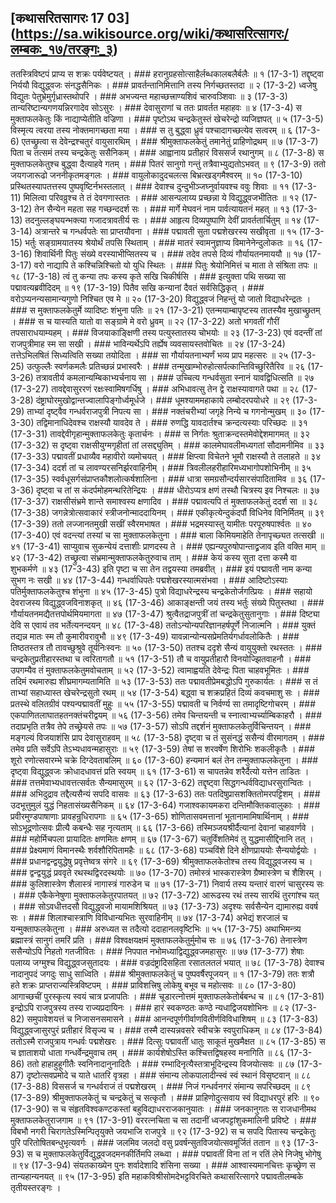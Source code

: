 ## [कथासरितसागरः 17 03] (https://sa.wikisource.org/wiki/कथासरित्सागरः/लम्बकः_१७/तरङ्गः_३)

ततस्त्रिविष्टपं प्राप्य स शक्रः पर्यवेष्टयत् । ### हरानुग्रहसोत्साहैर्लब्धकालबलैर्बलैः ॥ १ (17-3-1)
तद्दृष्ट्वा निर्ययौ विद्युद्ध्वजः संनद्धसैनिकः । ### प्रावर्तन्तानिमित्तानि तस्य निर्गच्छतस्तदा ॥ २ (17-3-2)
ध्वजेषु विद्युतः पेतुभ्रेमुर्गृध्रास्तथोपरि । ### अभज्यन्त महाच्छत्त्राण्यशिवं चारुवञ्शिवाः ॥ ३ (17-3-3)
तान्यरिष्टान्यगणयन्निरगादेव सोऽसुरः । ### देवासुराणां च ततः प्रावर्तत महाहवः ॥ ४ (17-3-4)
स मुक्ताफलकेतुः किं नाद्याप्येतीति वज्रिणा । ### पृष्टोऽथ चन्द्रकेतुस्तं खेचरेन्द्रो व्यजिज्ञपत् ॥ ५ (17-3-5)
विस्मृत्य त्वरया तस्य नोक्तमागच्छता मया । ### स तु बुद्ध्वा ध्रुवं पश्चादागच्छत्येव सत्वरम् ॥ ६ (17-3-6)
एतच्छ्रुत्वा स देवेन्द्रश्चतुरं वायुसारथिम् । ### श्रीमुक्ताफलकेतुं तमानेतुं प्राहिणोद्रथम् ॥ ७ (17-3-7)
पिता च तत्समं तस्य चन्द्रकेतुः ससैनिकम् । ### आह्वानाय प्रतीहारं विससर्ज रथानुगम् ॥ ८ (17-3-8)
स मुक्ताफलकेतुश्च बुद्ध्वा दैत्याहवे गतम् । ### पितरं सानुगो गन्तुं तत्रैवाभ्युद्यतोऽभवत् ॥ ९ (17-3-9)
ततो जयगजारूढो जननीकृतमङ्गलः । ### वायुलोकादुदचलत्स बिभ्रत्खड्गमैश्वरम् ॥ १० (17-3-10)
प्रस्थितस्यापतत्तस्य पुष्पवृष्टिर्नभस्तलात् । ### देवाश्च दुन्दुभीञ्जघ्नुर्वायवश्च ववुः शिवाः ॥ ११ (17-3-11)
मिलित्वा परिवव्रुश्च ते तं देवगणास्ततः । ### आसन्पलाय्य प्रच्छन्ना ये विद्युद्ध्वजभीतितः ॥ १२ (17-3-12)
तेन सैन्येन महता सह गच्छन्ददर्श सः । ### मार्गे मेघवनं नाम पार्वत्यायतनं महत् ॥ १३ (17-3-13)
तदनुल्लङ्घयन्भक्त्या गजादत्रावतीर्य सः । ### आहृत्य दिव्यपुष्पाणि देवीं प्रावर्ततार्चितुम् ॥ १४ (17-3-14)
अत्रान्तरे च गन्धर्वपतेः सा प्राप्तयौवना । ### पद्मावती सुता पद्मशेखरस्य सखीवृता ॥ १५ (17-3-15)
भर्तुः सङ्ग्रामयातस्य श्रेयोर्थं तपसि स्थिताम् । ### मातरं स्वामनुज्ञाप्य विमानेनेन्दुलोकतः ॥ १६ (17-3-16)
शिवार्थिनी पितुः संख्ये वरस्याभीप्सितस्य च । ### तदेव तपसे दिव्यं गौर्यायतनमाययौ ॥ १७ (17-3-17)
वरो नाद्यापि ते कश्चिन्निश्चितो यो युधि स्थितः । ### पितुः श्रेयोनिमित्तं च माता ते संश्रिता तपः ॥ १८ (17-3-18)
त्वं तु कन्या तपः कस्य कृते सखि चिकीर्षसि । ### इत्युक्ता पथि सख्या सा पद्मावत्यब्रवीदिदम् ॥ १९ (17-3-19)
पितैव सखि कन्यानां दैवतं सर्वसिद्धिकृत् । ### वरोऽप्यनन्यसामान्यगुणो निश्चित एव मे ॥ २० (17-3-20)
विद्युद्ध्वजं निहन्तुं यो जातो विद्याधरेन्द्रतः । ### स मुक्ताफलकेतुर्मे व्यादिष्टः शंभुना पतिः ॥ २१ (17-3-21)
एतन्मयाम्बापृष्टस्य तातस्यैव मुखाच्छ्रुतम् । ### स च यास्यति यातो वा सङ्ग्रामे मे वरो ध्रुवम् ॥ २२ (17-3-22)
अतो भगवतीं गौरीं तपसाराधयाम्यहम् । ### विजयाकाङ्क्षिणी तस्य पत्युस्तातस्य चोभयोः ॥ २३ (17-3-23)
एवं वदन्तीं तां राजपुत्रीमाह स्म सा सखी । ### भाविन्यर्थेऽपि तर्ह्येष व्यवसायस्तवोचितः ॥ २४ (17-3-24)
तत्तेऽभिलषितं सिध्यत्विति सख्या तयोदिता । ### सा गौर्यायतनाभ्यर्णं भव्य प्राप महत्सरः ॥ २५ (17-3-25)
उत्फुल्लैः स्वर्णकमलैः प्रतिच्छन्नं प्रभास्वरैः । ### तन्मुखाम्भोरुहोत्सर्पत्कान्तिविच्छुरितैरिव ॥ २६ (17-3-26)
तत्रावतीर्य कमलान्यम्बिकाभ्यर्चनाय सा । ### उच्चित्य गन्धर्वसुता स्नानं यावद्विधित्सति ॥ २७ (17-3-27)
तावद्देवासुररणं रक्षःस्वामिषगर्धिषु । ### अभिधावत्सु तेन द्वे राक्षस्यावागते पथा ॥ २८ (17-3-28)
दंष्ट्राघोरमुखोद्वान्तज्वालापिङ्गोर्ध्वमूर्धजे । ### धूमश्याममहाकाये लम्बोदरपयोधरे ॥ २९ (17-3-29)
ताभ्यां दृष्ट्वैव गन्धर्वराजपुत्री निपत्य सा । ### नक्तंचरीभ्यां जगृहे निन्ये च गगनोन्मुखम् ॥ ३० (17-3-30)
तद्विमानाधिदेवश्च राक्षस्यौ यावदेव ते । ### रुणद्धि यावदार्तश्च क्रन्दत्यस्याः परिच्छदः ॥ ३१ (17-3-31)
तावद्देवीगृहान्मुक्ताफलकेतुः कृतार्चनः । ### स निर्गतः श्रुताक्रन्दस्तमेवोद्देशमागमत् ॥ ३२ (17-3-32)
स दृष्ट्वा राक्षसीयुग्मगृहीतां तां लसद्द्युतिम् । ### कालमेघावलीमध्यगतां सौदामनीमिव ॥ ३३ (17-3-33)
पद्मावतीं प्रधाव्यैव महावीरो व्यमोचयत् । ### क्षिप्त्वा विचेतने भूमौ राक्षस्यौ ते तलाहते ॥ ३४ (17-3-34)
ददर्श तां च लावण्यरसनिर्झरवाहिनीम् । ### त्रिवलीलहरीहारिमध्यभागोपशोभिनीम् ॥ ३५ (17-3-35)
स्वर्वधूसर्गसंप्राप्तकौशलोत्कर्षशालिना । ### धात्रा समग्रसौन्दर्यसारसंपादितामिव ॥ ३६ (17-3-36)
दृष्ट्वा च तां स कंदर्पमोहमन्थरितेन्द्रियः । ### धीरोऽप्यत्र क्षणं तस्थौ चित्रस्य इव निश्चलः ॥ ३७ (17-3-37)
राक्षसीसंभ्रमे शान्ते समाश्वस्य क्षणादिव । ### पद्मावत्यपि तं मुक्ताफलकेतुं ददर्श सा ॥ ३८ (17-3-38)
जगन्नेत्रोत्सवाकारं स्त्रीजनोन्माददायिनम् । ### एकीकृत्येन्दुकंदर्पौ विधिनेव विनिर्मितम् ॥ ३९ (17-3-39)
ततो लज्जानतमुखी सखीं स्वैरमभाषत । ### भद्रमस्यास्तु यामीतः परपूरुषपार्श्वतः ॥ ४० (17-3-40)
एवं वदन्त्यां तस्यां च सा मुक्ताफलकेतुना । ### बाला किमियमाहेति तेनापृच्छ्यत तत्सखी ॥ ४१ (17-3-41)
साप्युवाच सुकन्येयं दत्ताशीः प्राणदस्य ते । ### एह्यन्यपुरुषोपान्ताद्व्रजाव इति वक्ति माम् ॥ ४२ (17-3-42)
तच्छ्रुत्वा संभ्रमान्मुक्ताफलकेतुरुवाच ताम् । ### केयं कस्य सुता दत्ता कस्मै वा शुभकर्मणे ॥ ४३ (17-3-43)
इति पृष्टा च सा तेन तद्वयस्या तमब्रवीत् । ### इयं पद्मावती नाम कन्या सुभग नः सखी ॥ ४४ (17-3-44)
गन्धर्वाधिपतेः पद्मशेखरस्यात्मसंभवा । ### आदिष्टोऽस्याः पतिर्मुक्ताफलकेतुश्च शंभुना ॥ ४५ (17-3-45)
पुत्रो विद्याधरेन्द्रस्य चन्द्रकेतोर्जगत्प्रियः । ### सहायो देवराजस्य विद्युद्ध्वजविनाशकृत् ॥ ४६ (17-3-46)
आकाङ्क्षन्ती जयं तस्य भर्तुः संख्ये पितुस्तथा । ### गौर्यायतनमद्यैतत्तपोर्थमियमागता ॥ ४७ (17-3-47)
श्रुत्वैतद्राजपुत्रीं तां चन्द्रकेतुसुतानुगाः । ### दिष्ट्या देवि स एवायं तव भर्तेत्यनन्दयन् ॥ ४८ (17-3-48)
ततोऽन्योन्यपरिज्ञानहर्षपूर्णे निजात्मनि । ### युक्तं तद्यन्न मातः स्म तौ कुमारीवरावुभौ ॥ ४९ (17-3-49)
यावन्नान्योन्यसप्रेमतिर्यगर्धावलोकितैः । ### तिष्ठतस्तत्र तौ तावच्छुश्रुवे तूर्यनिःस्वनः ॥ ५० (17-3-50)
ततश्च ददृशे सैन्यं वायुयुक्तो रथस्ततः । ### चन्द्रकेतुप्रतीहारस्तथा च त्वरितागतौ ॥ ५१ (17-3-51)
तौ च वायुप्रतीहारौ विनयोज्झितवाहनौ । ### उपगम्यैव तं मुक्ताफलकेतुमवोचताम् ॥ ५२ (17-3-52)
त्वामाह्वयति देवेन्द्रः पिता चाहवभूमितः । ### तदिमं रथमारुह्य शीघ्रमागम्यतामिति ॥ ५३ (17-3-53)
ततः पद्मावतीप्रेमबद्धोऽपि गुरुकार्यतः । ### स तं ताभ्यां सहाध्यास्त खेचरेन्द्रसुतो रथम् ॥ ५४ (17-3-54)
बद्ध्वा च शक्रप्रहितं दिव्यं कवचमाशु सः । ### प्रतस्थे वलितग्रीवं पश्यन्पद्मावतीं मुहुः ॥ ५५ (17-3-55)
पद्मावती च निर्वर्ण्य सा तमादृष्टिगोचरम् । ### एकपाणितलाघातहतनक्तंचरीद्वयम् ॥ ५६ (17-3-56)
तमेव चिन्तयन्ती च स्नात्वाभ्यर्च्याम्बिकाहरौ । ### तदाप्रभृति तत्रैव तेपे तच्छ्रेयसे तपः ॥ ५७ (17-3-57)
सोऽपि तद्दर्शनं मुक्ताफलकेतुर्विचिन्तयन् । ### मङ्गल्यं विजयाशंसि प्राप देवासुराहवम् ॥ ५८ (17-3-58)
दृष्ट्वा च तं सुसंनद्धं ससैन्यं वीरमागतम् । ### तमेव प्रति सर्वेऽपि तेऽभ्यधावन्महासुराः ॥ ५९ (17-3-59)
तेषां स शरवर्षेण शिरोभिः शकलीकृतैः । ### शूरो रणोत्सवारम्भे चक्रे दिग्देवताबलिम् ॥ ६० (17-3-60)
हन्यमानं बलं तेन तन्मुक्ताफलकेतुना । ### दृष्ट्वा विद्युद्ध्वजः क्रोधादधावत्तं प्रति स्वयम् ॥ ६१ (17-3-61)
स चापतन्नेव शरैर्दैत्यो यत्तेन ताडितः । ### तत्तमेवाभ्यधावत्तत्सर्वतः सैन्यमासुरम् ॥ ६२ (17-3-62)
तद्दृष्ट्वा सिद्धगन्धर्वविद्याधरसुरान्वितः । ### अभिदुद्राव तद्दैत्यसैन्यं सपदि वासवः ॥ ६३ (17-3-63)
ततः पतदिषुप्रासशक्तितोमरपट्टिशम् । ### उदभूत्तुमुलं युद्धं निहतासंख्यसैनिकम् ॥ ६४ (17-3-64)
गजाश्वकायमकरा दन्तिमौक्तिकवालुकाः । ### प्रवीरमुण्डपाषाणाः प्रावहन्रुधिरापगाः ॥ ६५ (17-3-65)
शोणितासवमत्तानां भूतानामामिषार्थिनाम् । ### सोऽभूद्रणोत्सवः प्रीत्यै कबन्धैः सह नृत्यताम् ॥ ६६ (17-3-66)
तस्मिञ्जयश्रीर्दैत्यानां देवानां चाहवार्णवे । ### महोर्मिचपला प्रायादितः क्षणमितः क्षणम् ॥ ६७ (17-3-67)
चतुर्विंशतिमेवं तु युद्धमासीद्दिनानि तत् । ### प्रेक्ष्यमाणं विमानस्थैः शर्वशौरिपितामहैः ॥ ६८ (17-3-68)
पञ्चविंशे दिने क्षीणप्राययोः सैन्ययोर्द्वयोः । ### प्रधानद्वन्द्वयुद्धेषु प्रवृत्तेष्वत्र संगरे ॥ ६९ (17-3-69)
श्रीमुक्ताफलकेतोश्च तस्य विद्युद्ध्वजस्य च । ### द्वन्द्वयुद्धं प्रववृते रथस्थद्विरदस्थयोः ॥ ७० (17-3-70)
तमोस्त्रं भास्करास्त्रेण ग्रैष्मास्त्रेण च शैशिरम् । ### कुलिशास्त्रेण शैलास्त्रं नागास्त्रं गारुडेन च ॥ ७१ (17-3-71)
निवार्य तस्य यन्तारं वारणं चासुरस्य सः । ### एकैकेनेषुणा मुक्ताफलकेतुरपातयत् ॥ ७२ (17-3-72)
आरूढस्य रथं तस्य सारथिं तुरगांश्च यत् । ### सोऽवधीत्तदसौ विद्युद्ध्वजो मायामशिश्रियत् ॥ ७३ (17-3-73)
अदृश्यः सर्वसैन्येन द्यामारुह्य ववर्ष सः । ### शिलाश्चास्त्राणि विविधान्यभितः सुरवाहिनीम् ॥ ७४ (17-3-74)
अभेद्यं शरजालं च यन्मुक्ताफलकेतुना । ### अरुध्यत स तदैत्यो ददाहानलवृष्टिभिः ॥ ५५ (17-3-75)
अथाभिमन्त्र्य ब्रह्मास्त्रं सानुगं तमरिं प्रति । ### विश्वक्षयक्षमं मुक्ताफलकेतुर्मुमोच सः ॥ ७६ (17-3-76)
तेनास्त्रेण ससैन्योऽपि निहतो गतजीवितः । ### निपपात नभोमध्याद्विद्युद्ध्वजमहासुरः ॥ ७७ (17-3-77)
शेषाः पलाय्य जग्मुश्च विद्युद्ध्वजसुतादयः । ### वज्रदंष्ट्रादिसहिता रसातलतलं भयात् ॥ ७८ (17-3-78)
देवाश्च नादानुपदं जगदुः साधु साध्विति । ### श्रीमुक्ताफलकेतुं च पुष्पवर्षैरपूजयन् ॥ १ (17-3-79)
ततः शत्रौ हते शक्रः प्राप्तराज्यस्त्रिविष्टपम् । ### प्राविशत्त्रिषु लोकेषु बभूव च महोत्सवः ॥ ८० (17-3-80)
आगाच्छचीं पुरस्कृत्य स्वयं चात्र प्रजापतिः । ### चूडारत्नोत्तमं मुक्ताफलकेतोर्बबन्ध च ॥ ८१ (17-3-81)
इन्द्रोऽपि राजपुत्रस्य तस्य राज्यप्रदायिनः । ### हारं स्वकण्ठतः कण्ठे न्यधाद्विजयशोभिनः ॥ ८२ (17-3-82)
समुपावेशयत्तं च निजासनसमासने । ### आनन्दपूर्णगीर्वाणवितीर्णविविधाशिषम् ॥ ८३ (17-3-83)
विद्युद्ध्वजासुरपुरं प्रतीहारं विसृज्य च । ### तस्मै दास्यन्नवसरे स्वीचक्रे स्वपुराधिकम् ॥ ८४ (17-3-84)
ततोऽस्मै राजपुत्राय गन्धर्वः पद्मशेखरः । ### दित्सुः पद्मावतीं धातुः साकूतं मुखमैक्षत ॥ ८५ (17-3-85)
स च ज्ञाताशयो धाता गन्धर्वेन्द्रमुवाच तम् । ### कार्यशेषोऽस्ति कश्चित्तद्विषहस्व मनागिति ॥ ८६ (17-3-86)
ततो हाहाहुहूगीतैः स्वनिनादानुनादितैः । ### रम्भादिनृत्यैस्तत्राभूदिन्द्रस्य विजयोत्सवः ॥ ८७ (17-3-87)
दृष्टोत्सवप्रमोदे च याते धातरि वृत्रहा । ### संमान्य लोकपालादीन्स्वं स्वं स्थानं विसृष्टवान् ॥ ८८ (17-3-88)
विससर्ज च गन्धर्वराजं तं पद्मशेखरम् । ### निजं गन्धर्वनगरं संमान्य सपरिच्छदम् ॥ ८९ (17-3-89)
श्रीमुक्ताफलकेतुं च चन्द्रकेतुं च सत्कृतौ । ### प्राहिणोदुत्सवाय स्वं विद्याधरपुरं हरिः ॥ ९० (17-3-90)
स च संहृतविश्वकण्टकस्तां बहुविद्याधरराजकानुयातः । ### जनकानुगतः स राजधानीमथ मुक्ताफलकेतुराजगाम ॥ ९१ (17-3-91)
वररत्नचिता च सा तदानीं ध्वजपट्टांशुकमालिनी प्रविष्टे । ### विबभौ नगरी चिरागतेऽस्मिन्पितृयुक्ते जयभाजि राजपुत्रे ॥ ९२ (17-3-92)
स च सपदि पितास्य चन्द्रकेतुः पुरि परितोषितबन्धुभृत्यवर्गः । ### जलमिव जलदो वसु प्रवर्षन्सुतविजयोत्सवमूर्जितं ततान ॥ ९३ (17-3-93)
स च मुक्ताफलकेतुर्विद्युद्ध्वजदमनकीर्तिमपि लब्ध्वा । ### पद्मावतीं विना तां न रतिं लेभे निजेषु भोगेषु ॥ ९४ (17-3-94)
संयतकाख्येन पुनः शर्वादेशादि शंसिना सख्या । ### आश्वास्यमानचित्तः कृच्छ्रेण स तान्यहान्यनयत् ॥ ९५ (17-3-95)
इति महाकविश्रीसोमदेभट्टविरचिते कथासरित्सागरे पद्मावतीलम्बके तृतीयस्तरङ्गः । 